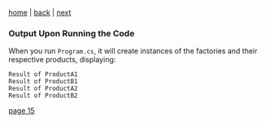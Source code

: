 [home](./page01.md) | [back](./page13.md) | [next](./page15.md)

### Output Upon Running the Code
When you run `Program.cs`, it will create instances of the factories and their respective products, displaying:

```
Result of ProductA1
Result of ProductB1
Result of ProductA2
Result of ProductB2
```


[page 15](./page15.md)
